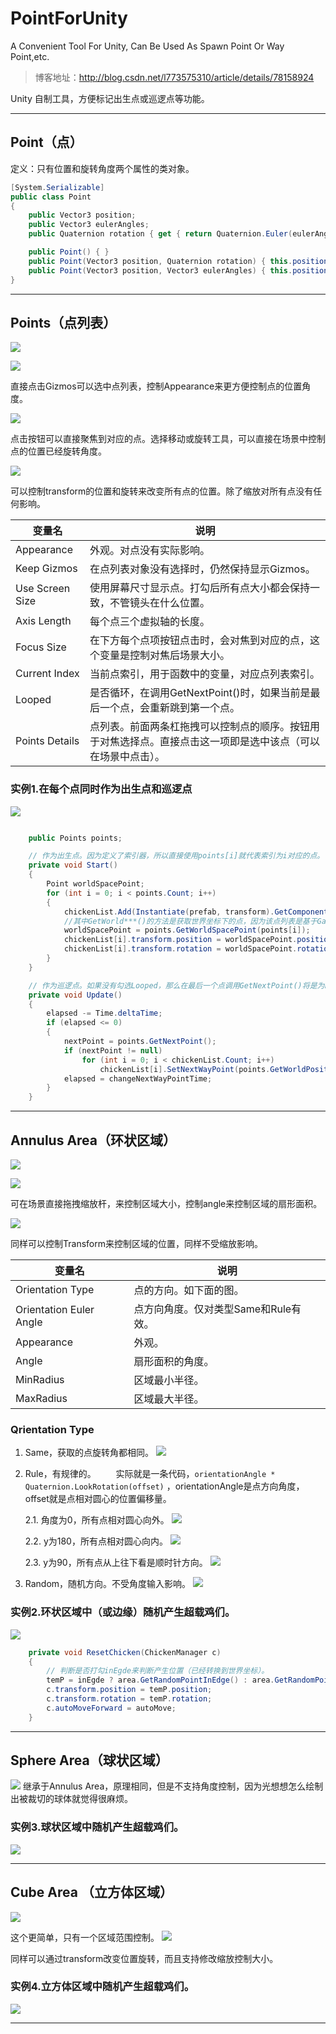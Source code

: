 # PointForUnity
A Convenient Tool For Unity, Can Be Used As Spawn Point Or Way Point,etc.

>博客地址：http://blog.csdn.net/l773575310/article/details/78158924

Unity 自制工具，方便标记出生点或巡逻点等功能。

--- 
## Point（点）

定义：只有位置和旋转角度两个属性的类对象。

```csharp
[System.Serializable]
public class Point
{
    public Vector3 position;
    public Vector3 eulerAngles;
    public Quaternion rotation { get { return Quaternion.Euler(eulerAngles); } set { eulerAngles = value.eulerAngles; } }

    public Point() { }
    public Point(Vector3 position, Quaternion rotation) { this.position = position; this.rotation = rotation; }
    public Point(Vector3 position, Vector3 eulerAngles) { this.position = position; this.eulerAngles = eulerAngles; }
}

```

---
## Points（点列表）

![](http://ox99tvy17.bkt.clouddn.com/02.png)

![](http://ox99tvy17.bkt.clouddn.com/g01.gif)

直接点击Gizmos可以选中点列表，控制Appearance来更方便控制点的位置角度。

![](http://ox99tvy17.bkt.clouddn.com/g02.gif)

点击按钮可以直接聚焦到对应的点。选择移动或旋转工具，可以直接在场景中控制点的位置已经旋转角度。

![](http://ox99tvy17.bkt.clouddn.com/g04.gif)

可以控制transform的位置和旋转来改变所有点的位置。除了缩放对所有点没有任何影响。

| 变量名 | 说明 |
| ---- | ---- | 
| Appearance | 外观。对点没有实际影响。 |
| Keep Gizmos | 在点列表对象没有选择时，仍然保持显示Gizmos。 |
| Use Screen Size | 使用屏幕尺寸显示点。打勾后所有点大小都会保持一致，不管镜头在什么位置。 |
| Axis Length | 每个点三个虚拟轴的长度。 |
| Focus Size | 在下方每个点项按钮点击时，会对焦到对应的点，这个变量是控制对焦后场景大小。 |
| Current Index | 当前点索引，用于函数中的变量，对应点列表索引。 |
| Looped | 是否循环，在调用GetNextPoint()时，如果当前是最后一个点，会重新跳到第一个点。 |
| Points Details | 点列表。前面两条杠拖拽可以控制点的顺序。按钮用于对焦选择点。直接点击这一项即是选中该点（可以在场景中点击）。 |

### 实例1.在每个点同时作为出生点和巡逻点

![](http://ox99tvy17.bkt.clouddn.com/g03_new.gif)

```csharp

    public Points points;

	// 作为出生点。因为定义了索引器，所以直接使用points[i]就代表索引为i对应的点。
    private void Start()
    {
        Point worldSpacePoint;
        for (int i = 0; i < points.Count; i++)
        {
            chickenList.Add(Instantiate(prefab, transform).GetComponent<ChickenManager>());
			//其中GetWorld***()的方法是获取世界坐标下的点，因为该点列表是基于GameObject的Transform的。
            worldSpacePoint = points.GetWorldSpacePoint(points[i]);
            chickenList[i].transform.position = worldSpacePoint.position;
            chickenList[i].transform.rotation = worldSpacePoint.rotation;
        }
    }

	// 作为巡逻点。如果没有勾选Looped，那么在最后一个点调用GetNextPoint()将是为null。
    private void Update()
    {
        elapsed -= Time.deltaTime;
        if (elapsed <= 0)
        {
            nextPoint = points.GetNextPoint();
			if (nextPoint != null)
            	for (int i = 0; i < chickenList.Count; i++)
                    chickenList[i].SetNextWayPoint(points.GetWorldPosition(nextPoint));
            elapsed = changeNextWayPointTime;
        }
    }

```

---
## Annulus Area（环状区域）

![](http://ox99tvy17.bkt.clouddn.com/03.png)

![](http://ox99tvy17.bkt.clouddn.com/g05.gif)

可在场景直接拖拽缩放杆，来控制区域大小，控制angle来控制区域的扇形面积。

![](http://ox99tvy17.bkt.clouddn.com/g06.gif)

同样可以控制Transform来控制区域的位置，同样不受缩放影响。


| 变量名 | 说明 |
| ---- | ---- | 
| Orientation Type | 点的方向。如下面的图。 |
| Orientation Euler Angle | 点方向角度。仅对类型Same和Rule有效。 |
| Appearance | 外观。 |
| Angle | 扇形面积的角度。 |
| MinRadius | 区域最小半径。 |
| MaxRadius | 区域最大半径。 |

### Qrientation Type

1. Same，获取的点旋转角都相同。
![](http://ox99tvy17.bkt.clouddn.com/04.png)

2. Rule，有规律的。
　　实际就是一条代码，`orientationAngle * Quaternion.LookRotation(offset)` ，orientationAngle是点方向角度，offset就是点相对圆心的位置偏移量。

	2.1. 角度为0，所有点相对圆心向外。
![](http://ox99tvy17.bkt.clouddn.com/05.png) 

	2.2. y为180，所有点相对圆心向内。
![](http://ox99tvy17.bkt.clouddn.com/06.png)

	2.3. y为90，所有点从上往下看是顺时针方向。
![](http://ox99tvy17.bkt.clouddn.com/07.png)

3. Random，随机方向。不受角度输入影响。
![](http://ox99tvy17.bkt.clouddn.com/08.png)

### 实例2.环状区域中（或边缘）随机产生超载鸡们。
![](http://ox99tvy17.bkt.clouddn.com/g07_new.gif)

```csharp
    private void ResetChicken(ChickenManager c)
    {
		// 判断是否打勾inEgde来判断产生位置（已经转换到世界坐标）。
        temP = inEgde ? area.GetRandomPointInEdge() : area.GetRandomPointInArea();
        c.transform.position = temP.position;
        c.transform.rotation = temP.rotation;
        c.autoMoveForward = autoMove;
    }
```

---
## Sphere Area（球状区域）

![](http://ox99tvy17.bkt.clouddn.com/09.png)
继承于Annulus Area，原理相同，但是不支持角度控制，因为光想想怎么绘制出被裁切的球体就觉得很麻烦。

### 实例3.球状区域中随机产生超载鸡们。
![](http://ox99tvy17.bkt.clouddn.com/g08.gif)

---
## Cube Area （立方体区域）
![](http://ox99tvy17.bkt.clouddn.com/10.png)

这个更简单，只有一个区域范围控制。
![](http://ox99tvy17.bkt.clouddn.com/g09.gif)

同样可以通过transform改变位置旋转，而且支持修改缩放控制大小。

### 实例4.立方体区域中随机产生超载鸡们。
![](http://ox99tvy17.bkt.clouddn.com/g10.gif)

---
